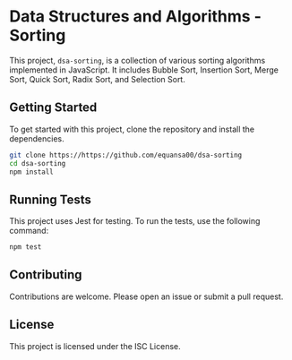 
# Data Structures and Algorithms - Sorting

This project, `dsa-sorting`, is a collection of various sorting algorithms implemented in JavaScript. It includes Bubble Sort, Insertion Sort, Merge Sort, Quick Sort, Radix Sort, and Selection Sort.

## Getting Started

To get started with this project, clone the repository and install the dependencies.

```bash
git clone https://https://github.com/equansa00/dsa-sorting
cd dsa-sorting
npm install
```

## Running Tests

This project uses Jest for testing. To run the tests, use the following command:

```bash
npm test
```

## Contributing

Contributions are welcome. Please open an issue or submit a pull request.

## License

This project is licensed under the ISC License.
